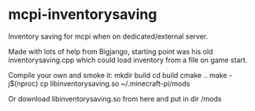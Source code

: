 # mcpi-inventorysaving
Inventory saving for mcpi when on dedicated/external server.

Made with lots of help from Bigjango, starting point was his old inventorysaving.cpp which could load inventory from a file on game start.

Compile your own and smoke it:
mkdir build
cd build
cmake ..
make -j$(nproc)
cp libinventorysaving.so ~/.minecraft-pi/mods


Or download libinventorysaving.so from here and put in dir /mods
